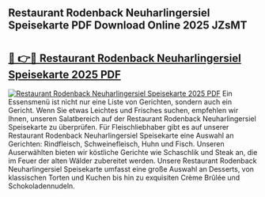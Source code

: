 ## Restaurant Rodenback Neuharlingersiel Speisekarte PDF Download Online 2025 JZsMT

# <h2><a href="http://gcau8kn.nevu.top/?p=Restaurant+Rodenback+Neuharlingersiel+Speisekarte">🔗 👉🔴 Restaurant Rodenback Neuharlingersiel Speisekarte 2025 PDF</a></h2>

[![Restaurant Rodenback Neuharlingersiel Speisekarte 2025 PDF](https://i.imgur.com/dBaPXMq.png)](http://gcau8kn.nevu.top/?p=Restaurant+Rodenback+Neuharlingersiel+Speisekarte)
Ein Essensmenü ist nicht nur eine Liste von Gerichten, sondern auch ein Gericht. Wenn Sie etwas Leichtes und Frisches suchen, empfehlen wir Ihnen, unseren Salatbereich auf der Restaurant Rodenback Neuharlingersiel Speisekarte zu überprüfen. Für Fleischliebhaber gibt es auf unserer Restaurant Rodenback Neuharlingersiel Speisekarte eine Auswahl an Gerichten: Rindfleisch, Schweinefleisch, Huhn und Fisch. Unseren Auserwählten bieten wir köstliche Gerichte wie Schaschlik und Steak an, die im Feuer der alten Wälder zubereitet werden. Unsere Restaurant Rodenback Neuharlingersiel Speisekarte umfasst eine große Auswahl an Desserts, von klassischen Torten und Kuchen bis hin zu exquisiten Crème Brûlée und Schokoladennudeln.
